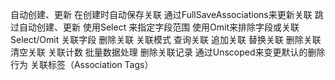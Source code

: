 自动创建、更新
 在创建时自动保存关联
 通过FullSaveAssociations来更新关联
跳过自动创建、更新
 使用Select 来指定字段范围
 使用Omit来排除字段或关联
Select/Omit 关联字段
删除关联
关联模式
 查询关联
 追加关联
 替换关联
 删除关联 
 清空关联
 关联计数
 批量数据处理
删除关联记录
 通过Unscoped来变更默认的删除行为
关联标签（Association Tags）